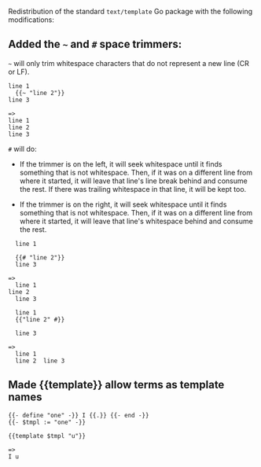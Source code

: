 Redistribution of the standard `text/template` Go package with the
following modifications:

## Added the `~` and `#` space trimmers:

`~` will only trim whitespace characters that do not represent a new
line (CR or LF).

```
line 1
  {{~ "line 2"}}
line 3

=>
line 1
line 2
line 3
```

`#` will do:

- If the trimmer is on the left, it will seek whitespace until it
finds something that is not whitespace. Then, if it was on a different
line from where it started, it will leave that line's line break
behind and consume the rest. If there was trailing whitespace in that
line, it will be kept too.

- If the trimmer is on the right, it will seek whitespace until it
finds something that is not whitespace. Then, if it was on a different
line from where it started, it will leave that line's whitespace behind
and consume the rest.

```
  line 1

  {{# "line 2"}}
  line 3

=>
  line 1
line 2
  line 3
```

```
  line 1
  {{"line 2" #}}

  line 3

=>
  line 1
  line 2  line 3
```

## Made {{template}} allow terms as template names

```
{{- define "one" -}} I {{.}} {{- end -}}
{{- $tmpl := "one" -}}

{{template $tmpl "u"}}

=>
I u
```
